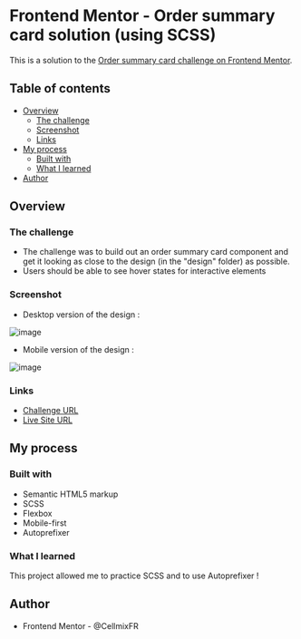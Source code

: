 # Frontend Mentor - Order summary card solution (using SCSS)

This is a solution to the [Order summary card challenge on Frontend Mentor](https://www.frontendmentor.io/challenges/order-summary-component-QlPmajDUj). 

## Table of contents

- [Overview](#overview)
  - [The challenge](#the-challenge)
  - [Screenshot](#screenshot)
  - [Links](#links)
- [My process](#my-process)
  - [Built with](#built-with)
  - [What I learned](#what-i-learned)
- [Author](#author)

## Overview

### The challenge

- The challenge was to build out an order summary card component and get it looking as close to the design (in the "design" folder) as possible.
- Users should be able to see hover states for interactive elements


### Screenshot

- Desktop version of the design :

![image](https://user-images.githubusercontent.com/85306153/132091434-9b269d4b-adff-4a8f-9cbe-445f7d8fc480.png)

- Mobile version of the design :

![image](https://user-images.githubusercontent.com/85306153/132091398-8200e45a-367c-44bf-91cb-4fcafc1221e9.png)

### Links

- <a href="https://www.frontendmentor.io/challenges/order-summary-component-QlPmajDUj">Challenge URL</a>
- <a href="https://celia-tosic.github.io/order-summary-component/">Live Site URL</a>

## My process

### Built with

- Semantic HTML5 markup
- SCSS
- Flexbox
- Mobile-first
- Autoprefixer


### What I learned

This project allowed me to practice SCSS and to use Autoprefixer !

## Author

- Frontend Mentor - @CellmixFR
